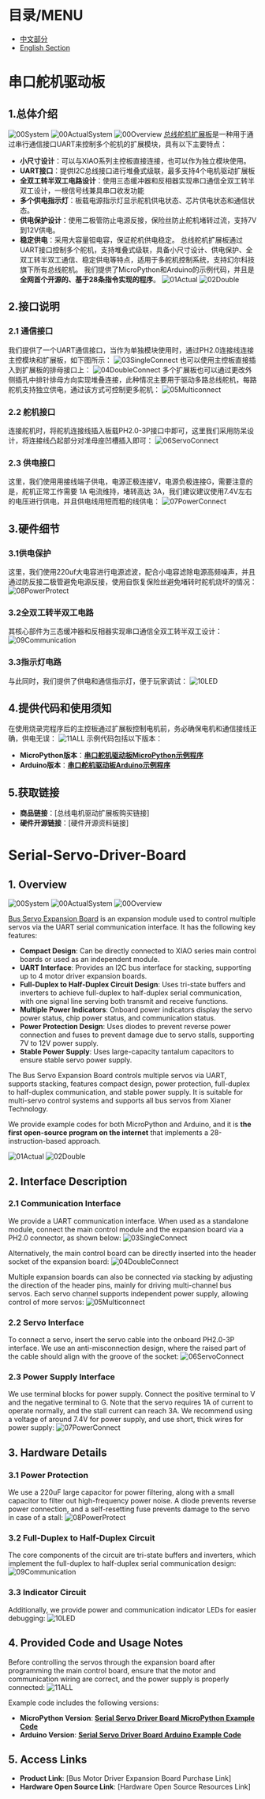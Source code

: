# 目录/MENU
- [中文部分](#串口舵机驱动板)
- [English Section](#Serial-Servo-Driver-Board)

# 串口舵机驱动板
## 1.总体介绍
![00System](image/00System.jpg)
![00ActualSystem](image/00ActualSystem.jpg)
![00Overview](image/00Overview.png)
[总线舵机扩展板](https://github.com/leezisheng/Domino-Series-Expansion-Board/tree/main/Serial-Servo-Driver-Board)是一种用于通过串行通信接口UART来控制多个舵机的扩展模块，具有以下主要特点：
- **小尺寸设计**：可以与XIAO系列主控板直接连接，也可以作为独立模块使用。
- **UART接口**：提供I2C总线接口进行堆叠式级联，最多支持4个电机驱动扩展板
- **全双工转半双工电路设计**：使用三态缓冲器和反相器实现串口通信全双工转半双工设计，一根信号线兼具串口收发功能
- **多个供电指示灯**：板载电源指示灯显示舵机供电状态、芯片供电状态和通信状态。
- **供电保护设计**：使用二极管防止电源反接，保险丝防止舵机堵转过流，支持7V到12V供电。
- **稳定供电**：采用大容量钽电容，保证舵机供电稳定。
总线舵机扩展板通过UART接口控制多个舵机，支持堆叠式级联，具备小尺寸设计、供电保护、全双工转半双工通信、稳定供电等特点，适用于多舵机控制系统，支持幻尔科技旗下所有总线舵机。
我们提供了MicroPython和Arduino的示例代码，并且是**全网首个开源的、基于28条指令实现的程序**。
![01Actual](image/01Actual.jpg)
![02Double](image/02Double.jpg)

## 2.接口说明
### 2.1 通信接口
我们提供了一个UART通信接口，当作为单独模块使用时，通过PH2.0连接线连接主控模块和扩展板，如下图所示：
![03SingleConnect](image/03SingleConnect.png)
也可以使用主控板直接插入到扩展板的排母接口上：
![04DoubleConnect](image/04DoubleConnect.png)
多个扩展板也可以通过更改外侧插孔中排针排母方向实现堆叠连接，此种情况主要用于驱动多路总线舵机，每路舵机支持独立供电，通过该方式可控制更多舵机：
![05Multiconnect](image/05Multiconnect.png)

### 2.2 舵机接口
连接舵机时，将舵机连接线插入板载PH2.0-3P接口中即可，这里我们采用防呆设计，将连接线凸起部分对准母座凹槽插入即可：
![06ServoConnect](image/06ServoConnect.png)

### 2.3 供电接口
这里，我们使用用接线端子供电，电源正极连接V，电源负极连接G，需要注意的是，舵机正常工作需要 1A 电流维持，堵转高达 3A，我们建议建议使用7.4V左右的电压进行供电，并且供电线用短而粗的线供电：
![07PowerConnect](image/07PowerConnect.png)

## 3.硬件细节
### 3.1供电保护
这里，我们使用220uf大电容进行电源滤波，配合小电容滤除电源高频噪声，并且通过防反接二极管避免电源反接，使用自恢复保险丝避免堵转时舵机烧坏的情况：
![08PowerProtect](image/08PowerProtect.png)

### 3.2全双工转半双工电路
其核心部件为三态缓冲器和反相器实现串口通信全双工转半双工设计：
![09Communication](image/09Communication.png)

### 3.3指示灯电路
与此同时，我们提供了供电和通信指示灯，便于玩家调试：
![10LED](image/10LED.png)

## 4.提供代码和使用须知
在使用烧录完程序后的主控板通过扩展板控制电机前，务必确保电机和通信接线正确，供电无误：
![11ALL](image/11ALL.png)
示例代码包括以下版本：
- **MicroPython版本**：[**串口舵机驱动板MicroPython示例程序**](https://github.com/leezisheng/Domino-Series-Expansion-Board/tree/main/Serial-Servo-Driver-Board/code/MicroPython)
- **Arduino版本**：[**串口舵机驱动板Arduino示例程序**](https://github.com/leezisheng/Domino-Series-Expansion-Board/tree/main/Serial-Servo-Driver-Board/code/Arduino)

## 5.获取链接

- **商品链接**：[总线电机驱动扩展板购买链接]
- **硬件开源链接**：[硬件开源资料链接]

# Serial-Servo-Driver-Board

## 1. Overview
![00System](image/00System.jpg)
![00ActualSystem](image/00ActualSystem.jpg)
![00Overview](image/00Overview.png)

[Bus Servo Expansion Board](https://github.com/leezisheng/Domino-Series-Expansion-Board/tree/main/Serial-Servo-Driver-Board) is an expansion module used to control multiple servos via the UART serial communication interface. It has the following key features:
- **Compact Design**: Can be directly connected to XIAO series main control boards or used as an independent module.
- **UART Interface**: Provides an I2C bus interface for stacking, supporting up to 4 motor driver expansion boards.
- **Full-Duplex to Half-Duplex Circuit Design**: Uses tri-state buffers and inverters to achieve full-duplex to half-duplex serial communication, with one signal line serving both transmit and receive functions.
- **Multiple Power Indicators**: Onboard power indicators display the servo power status, chip power status, and communication status.
- **Power Protection Design**: Uses diodes to prevent reverse power connection and fuses to prevent damage due to servo stalls, supporting 7V to 12V power supply.
- **Stable Power Supply**: Uses large-capacity tantalum capacitors to ensure stable servo power supply.

The Bus Servo Expansion Board controls multiple servos via UART, supports stacking, features compact design, power protection, full-duplex to half-duplex communication, and stable power supply. It is suitable for multi-servo control systems and supports all bus servos from Xianer Technology. 

We provide example codes for both MicroPython and Arduino, and it is **the first open-source program on the internet** that implements a 28-instruction-based approach.

![01Actual](image/01Actual.jpg)
![02Double](image/02Double.jpg)

## 2. Interface Description

### 2.1 Communication Interface
We provide a UART communication interface. When used as a standalone module, connect the main control module and the expansion board via a PH2.0 connector, as shown below:
![03SingleConnect](image/03SingleConnect.png)

Alternatively, the main control board can be directly inserted into the header socket of the expansion board:
![04DoubleConnect](image/04DoubleConnect.png)

Multiple expansion boards can also be connected via stacking by adjusting the direction of the header pins, mainly for driving multi-channel bus servos. Each servo channel supports independent power supply, allowing control of more servos:
![05Multiconnect](image/05Multiconnect.png)

### 2.2 Servo Interface
To connect a servo, insert the servo cable into the onboard PH2.0-3P interface. We use an anti-misconnection design, where the raised part of the cable should align with the groove of the socket:
![06ServoConnect](image/06ServoConnect.png)

### 2.3 Power Supply Interface
We use terminal blocks for power supply. Connect the positive terminal to V and the negative terminal to G. Note that the servo requires 1A of current to operate normally, and the stall current can reach 3A. We recommend using a voltage of around 7.4V for power supply, and use short, thick wires for power supply:
![07PowerConnect](image/07PowerConnect.png)

## 3. Hardware Details

### 3.1 Power Protection
We use a 220uF large capacitor for power filtering, along with a small capacitor to filter out high-frequency power noise. A diode prevents reverse power connection, and a self-resetting fuse prevents damage to the servo in case of a stall:
![08PowerProtect](image/08PowerProtect.png)

### 3.2 Full-Duplex to Half-Duplex Circuit
The core components of the circuit are tri-state buffers and inverters, which implement the full-duplex to half-duplex serial communication design:
![09Communication](image/09Communication.png)

### 3.3 Indicator Circuit
Additionally, we provide power and communication indicator LEDs for easier debugging:
![10LED](image/10LED.png)

## 4. Provided Code and Usage Notes
Before controlling the servos through the expansion board after programming the main control board, ensure that the motor and communication wiring are correct, and the power supply is properly connected:
![11ALL](image/11ALL.png)

Example code includes the following versions:
- **MicroPython Version**: [**Serial Servo Driver Board MicroPython Example Code**](https://github.com/leezisheng/Domino-Series-Expansion-Board/tree/main/Serial-Servo-Driver-Board/code/MicroPython)
- **Arduino Version**: [**Serial Servo Driver Board Arduino Example Code**](https://github.com/leezisheng/Domino-Series-Expansion-Board/tree/main/Serial-Servo-Driver-Board/code/Arduino)

## 5. Access Links

- **Product Link**: [Bus Motor Driver Expansion Board Purchase Link]
- **Hardware Open Source Link**: [Hardware Open Source Resources Link]